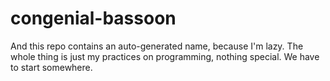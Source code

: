 # congenial-bassoon
And this repo contains an auto-generated name, because I'm lazy.
The whole thing is just my practices on programming, nothing special.
We have to start somewhere.
